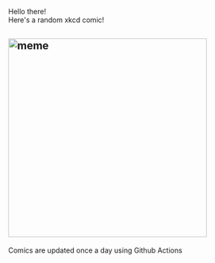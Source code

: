 Hello there! <br>Here's a random xkcd comic!<br>
## <img src="https://imgs.xkcd.com/comics/scientists.jpg" alt="meme" width="400"/><br>
Comics are updated once a day using Github Actions